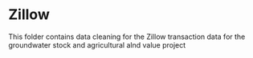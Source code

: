 # Zillow
This folder contains data cleaning for the Zillow transaction data for the groundwater stock and agricultural alnd value project
